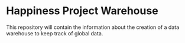 # Happiness Project Warehouse

This repository will contain the information about the creation of a data warehouse to keep track of global data. 